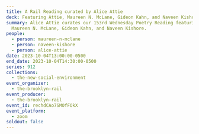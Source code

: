 ```yaml
---
title: A Rail Reading curated by Alice Attie
deck: Featuring Attie, Maureen N. McLane, Gideon Kahn, and Naveen Kishore
summary: Alice Attie curates our 153rd Wednesday Poetry Reading featuring
  Maureen N. McLane, Gideon Kahn, and Naveen Kishore.
people:
  - person: maureen-n-mclane
  - person: naveen-kishore
  - person: alice-attie
date: 2023-10-04T13:00:00-0500
end_date: 2023-10-04T14:30:00-0500
series: 912
collections:
  - the-new-social-environment
event_organizer:
  - the-brooklyn-rail
event_producer:
  - the-brooklyn-rail
event_id: rechdCAo7SMOfFOkX
event_platform:
  - zoom
soldout: false
---
```

